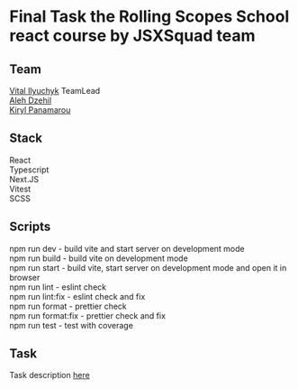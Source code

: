 # Final Task the Rolling Scopes School react course by JSXSquad team

## Team 
[Vital Ilyuchyk](https://github.com/vwital) TeamLead<br>
[Aleh Dzehil](https://github.com/dzehil02)<br>
[Kiryl Panamarou](https://github.com/panakir)

## Stack
React<br>
Typescript<br>
Next.JS<br>
Vitest<br>
SCSS

## Scripts
npm run dev - build vite and start server on development mode <br>
npm run build - build vite on development mode<br>
npm run start - build vite, start server on development mode and open it in browser<br>
npm run lint - eslint check<br>
npm run lint:fix - eslint check and fix<br>
npm run format - prettier check<br>
npm run format:fix - prettier check and fix<br>
npm run test - test with coverage<br>

## Task 
Task description [here](https://github.com/rolling-scopes-school/tasks/blob/master/react/modules/tasks/final.md) 

